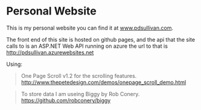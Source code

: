 Personal Website
===============
This is my personal website you can find it at www.pdsullivan.com. 

The front end of this site is hosted on github pages, and the api that the site calls to is an ASP.NET Web API running on azure the url to that is http://pdsullivan.azurewebsites.net

Using:
>One Page Scroll v1.2 for the scrolling features. http://www.thepetedesign.com/demos/onepage_scroll_demo.html

>To store data I am useing Biggy by Rob Conery. https://github.com/robconery/biggy
